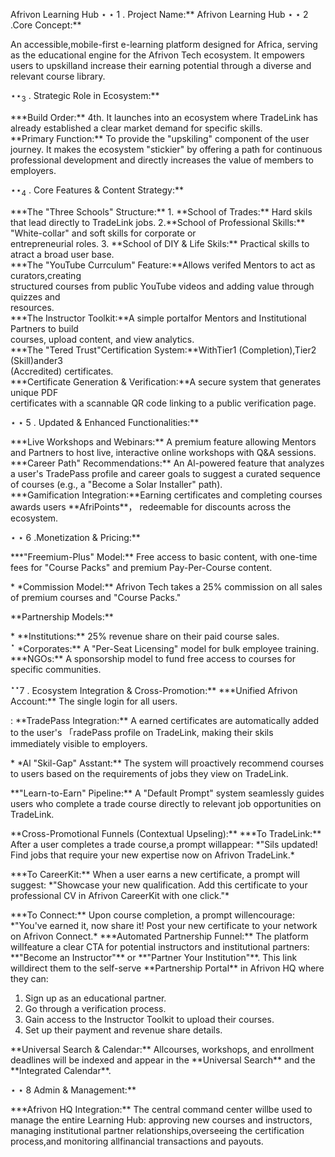 Afrivon Learning Hub $\star \star 1$ . Project Name:\*\* Afrivon Learning Hub $\star { \star } 2$ .Core Concept:\*\*

An accessible,mobile-first e-learning platform designed for Africa, serving as the educational engine for the Afrivon Tech ecosystem. It empowers users to upskilland increase their earning potential through a diverse and relevant course library.

$\star \star _ { 3 }$ . Strategic Role in Ecosystem:\*\*

\*\*\*Build Order:\*\* 4th. It launches into an ecosystem where TradeLink has already established a clear market demand for specific skills.   
\*\*Primary Function:\*\* To provide the "upskiling" component of the user journey. It makes the ecosystem "stickier" by offering a path for continuous professional development and directly increases the value of members to employers.

$\star \star _ { 4 }$ . Core Features & Content Strategy:\*\*

\*\*\*The "Three Schools" Structure:\*\* 1. \*\*School of Trades:\*\* Hard skils that lead directly to TradeLink jobs. 2.\*\*School of Professional Skills:\*\* "White-collar" and soft skills for corporate or   
entrepreneurial roles. 3. \*\*School of DIY & Life Skils:\*\* Practical skills to atract a broad user base.   
\*\*\*The "YouTube Currculum" Feature:\*\*Allows verifed Mentors to act as curators,creating   
structured courses from public YouTube videos and adding value through quizzes and   
resources.   
\*\*\*The Instructor Toolkit:\*\*A simple portalfor Mentors and Institutional Partners to build   
courses, upload content, and view analytics.   
\*\*\*The "Tered Trust"Certification System:\*\*WithTier1 (Completion),Tier2 (Skill)ander3   
(Accredited) certificates.   
\*\*\*Certificate Generation & Verification:\*\*A secure system that generates unique PDF   
certificates with a scannable QR code linking to a public verification page.

$\star \star 5$ . Updated & Enhanced Functionalities:\*\*

\*\*\*Live Workshops and Webinars:\*\* A premium feature allowing Mentors and Partners to host live, interactive online workshops with Q&A sessions.   
\*\*\*Career Path" Recommendations:\*\* An Al-powered feature that analyzes a user's TradePass profile and career goals to suggest a curated sequence of courses (e.g., a "Become a Solar Installer" path).   
\*\*\*Gamification Integration:\*\*Earning certificates and completing courses awards users \*\*AfriPoints\*\*， redeemable for discounts across the ecosystem.

$\star \star 6$ .Monetization & Pricing:\*\*

\*\*\*"Freemium-Plus" Model:\*\* Free access to basic content, with one-time fees for "Course Packs" and premium Pay-Per-Course content.

\* \*Commission Model:\*\* Afrivon Tech takes a $2 5 \%$ commission on all sales of premium courses and "Course Packs."

\*\*Partnership Models:\*\*

\* \*\*Institutions:\*\* $2 5 \%$ revenue share on their paid course sales.   
$^ { \star }$ \*Corporates:\*\* A "Per-Seat Licensing" model for bulk employee training.   
\*\*\*NGOs:\*\* A sponsorship model to fund free access to courses for specific communities.

$^ { \star \star } 7$ . Ecosystem Integration & Cross-Promotion:\*\* \*\*\*Unified Afrivon Account:\*\* The single login for all users.

: \*\*TradePass Integration:\*\* A earned certificates are automatically added to the user's 「radePass profile on TradeLink, making their skils immediately visible to employers.

\* \*Al "Skil-Gap" Asstant:\*\* The system will proactively recommend courses to users based on the requirements of jobs they view on TradeLink.

\*\*"Learn-to-Earn" Pipeline:\*\* A "Default Prompt" system seamlessly guides users who complete a trade course directly to relevant job opportunities on TradeLink.

\*\*Cross-Promotional Funnels (Contextual Upseling):\*\* \*\*\*To TradeLink:\*\* After a user completes a trade course,a prompt willappear: \*"Sils updated! Find jobs that require your new expertise now on Afrivon TradeLink.\*

\*\*\*To CareerKit:\*\* When a user earns a new certificate, a prompt will suggest: \*"Showcase your new qualification. Add this certificate to your professional CV in Afrivon CareerKit with one click."\*

\*\*\*To Connect:\*\* Upon course completion, a prompt willencourage: \*"You've earned it, now share it! Post your new certificate to your network on Afrivon Connect.\* \*\*\*Automated Partnership Funnel:\*\* The platform willfeature a clear CTA for potential instructors and institutional partners: \*\*"Become an Instructor"\*\* or \*\*"Partner Your Institution"\*\*. This link willdirect them to the self-serve \*\*Partnership Portal\*\* in Afrivon HQ where they can:

1. Sign up as an educational partner.   
2. Go through a verification process.   
3. Gain access to the Instructor Toolkit to upload their courses.   
4. Set up their payment and revenue share details.

\*\*Universal Search & Calendar:\*\* Allcourses, workshops, and enrollment deadlines will be indexed and appear in the \*\*Universal Search\*\* and the \*\*lntegrated Calendar\*\*.

$\star \star 8$ Admin & Management:\*\*

\*\*\*Afrivon HQ Integration:\*\* The central command center willbe used to manage the entire Learning Hub: approving new courses and instructors, managing institutional partner relationships,overseeing the certification process,and monitoring allfinancial transactions and payouts.
